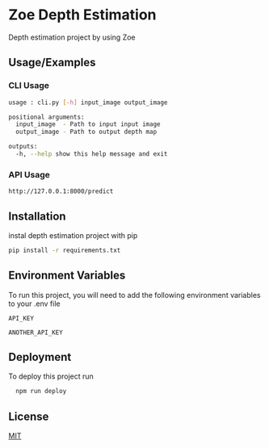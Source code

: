 
# Zoe Depth Estimation

Depth estimation project by using Zoe


## Usage/Examples


### CLI Usage
```bash
usage : cli.py [-h] input_image output_image

positional arguments:
  input_image  - Path to input input image 
  output_image - Path to output depth map

outputs:
  -h, --help show this help message and exit
```

### API Usage
```
http://127.0.0.1:8000/predict
```


## Installation

instal depth estimation project with pip

```bash
pip install -r requirements.txt
```
    
## Environment Variables

To run this project, you will need to add the following environment variables to your .env file

`API_KEY`

`ANOTHER_API_KEY`


## Deployment

To deploy this project run

```bash
  npm run deploy
```


## License

[MIT](https://choosealicense.com/licenses/mit/)

